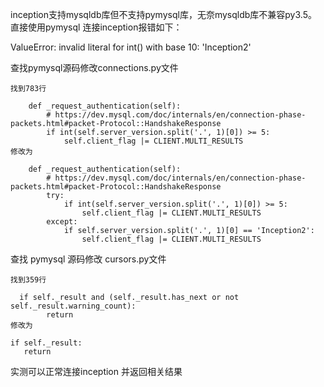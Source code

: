 inception支持mysqldb库但不支持pymysql库，无奈mysqldb库不兼容py3.5。 
直接使用pymysql 连接inception报错如下：

ValueError: invalid literal for int() with base 10: 'Inception2'

查找pymysql源码修改connections.py文件
```
找到783行

    def _request_authentication(self):
        # https://dev.mysql.com/doc/internals/en/connection-phase-packets.html#packet-Protocol::HandshakeResponse
        if int(self.server_version.split('.', 1)[0]) >= 5:
            self.client_flag |= CLIENT.MULTI_RESULTS
修改为

    def _request_authentication(self):
        # https://dev.mysql.com/doc/internals/en/connection-phase-packets.html#packet-Protocol::HandshakeResponse
        try:
            if int(self.server_version.split('.', 1)[0]) >= 5:
                self.client_flag |= CLIENT.MULTI_RESULTS
        except:
            if self.server_version.split('.', 1)[0] == 'Inception2':
                self.client_flag |= CLIENT.MULTI_RESULTS
```

查找 pymysql 源码修改 cursors.py文件
```
找到359行

  if self._result and (self._result.has_next or not self._result.warning_count):
        return
修改为

if self._result:
   return
```   
实测可以正常连接inception 并返回相关结果